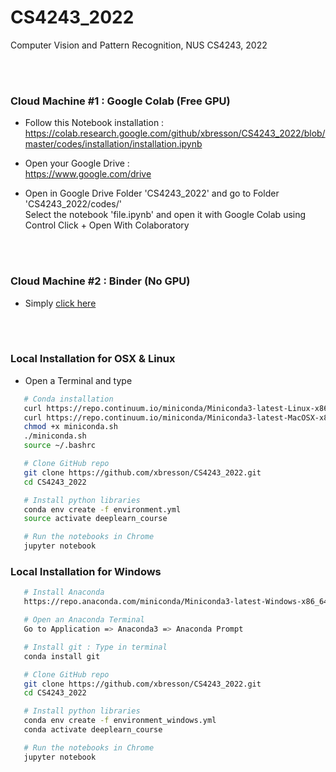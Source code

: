 # CS4243_2022
Computer Vision and Pattern Recognition, NUS CS4243, 2022


<br><br>


### Cloud Machine #1 : Google Colab (Free GPU)

* Follow this Notebook installation :<br>
https://colab.research.google.com/github/xbresson/CS4243_2022/blob/master/codes/installation/installation.ipynb

* Open your Google Drive :<br>
https://www.google.com/drive

* Open in Google Drive Folder 'CS4243_2022' and go to Folder 'CS4243_2022/codes/'<br>
Select the notebook 'file.ipynb' and open it with Google Colab using Control Click + Open With Colaboratory



<br><br>

### Cloud Machine #2 : Binder (No GPU)

* Simply [click here]

[Click here]: https://mybinder.org/v2/gh/xbresson/CS4243_2022/main



<br><br>

### Local Installation for OSX & Linux

* Open a Terminal and type


```sh
   # Conda installation
   curl https://repo.continuum.io/miniconda/Miniconda3-latest-Linux-x86_64.sh -o miniconda.sh -J -L -k # Linux
   curl https://repo.continuum.io/miniconda/Miniconda3-latest-MacOSX-x86_64.sh -o miniconda.sh -J -L -k # OSX
   chmod +x miniconda.sh
   ./miniconda.sh
   source ~/.bashrc

   # Clone GitHub repo
   git clone https://github.com/xbresson/CS4243_2022.git
   cd CS4243_2022

   # Install python libraries
   conda env create -f environment.yml
   source activate deeplearn_course

   # Run the notebooks in Chrome
   jupyter notebook
   ```




### Local Installation for Windows 

```sh
   # Install Anaconda 
   https://repo.anaconda.com/miniconda/Miniconda3-latest-Windows-x86_64.exe

   # Open an Anaconda Terminal 
   Go to Application => Anaconda3 => Anaconda Prompt 

   # Install git : Type in terminal
   conda install git 

   # Clone GitHub repo
   git clone https://github.com/xbresson/CS4243_2022.git
   cd CS4243_2022

   # Install python libraries
   conda env create -f environment_windows.yml
   conda activate deeplearn_course

   # Run the notebooks in Chrome
   jupyter notebook
   ```







<br><br><br><br><br><br>